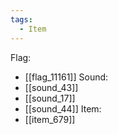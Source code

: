 ```yaml
---
tags:
  - Item
---
```

Flag:
- [[flag_11161]]
Sound:
- [[sound_43]]
- [[sound_17]]
- [[sound_44]]
Item:
- [[item_679]]
